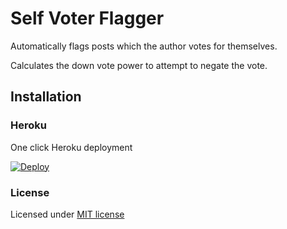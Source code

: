 # Self Voter Flagger

Automatically flags posts which the author votes for themselves.

Calculates the down vote power to attempt to negate the vote.

## Installation

### Heroku

One click Heroku deployment

[![Deploy](https://www.herokucdn.com/deploy/button.png)](https://heroku.com/deploy?template=https://github.com/thrize/self-voter-flagger)

### License

Licensed under [MIT license](/LICENSE)